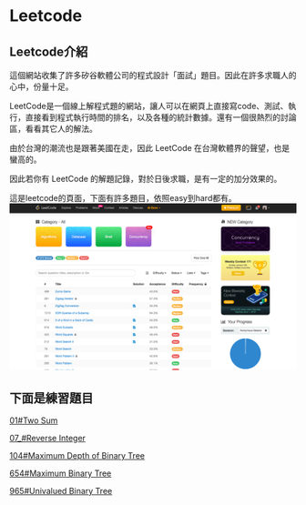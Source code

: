 

# Leetcode

## Leetcode介紹

這個網站收集了許多矽谷軟體公司的程式設計「面試」題目。因此在許多求職人的心中，份量十足。

LeetCode是一個線上解程式題的網站，讓人可以在網頁上直接寫code、測試、執行，直接看到程式執行時間的排名，以及各種的統計數據。還有一個很熱烈的討論區，看看其它人的解法。

由於台灣的潮流也是跟著美國在走，因此 LeetCode 在台灣軟體界的聲望，也是蠻高的。

因此若你有 LeetCode 的解題記錄，對於日後求職，是有一定的加分效果的。

這是leetcode的頁面，下面有許多題目，依照easy到hard都有。
![leetcode頁面](https://github.com/06170228/my-note/blob/master/Image/leetcode%E9%A0%81%E9%9D%A2.png)

## 下面是練習題目

[01#Two Sum](https://github.com/06170228/my-note/blob/master/Leetcode/01%23Two%20Sum_06170228.py)

[07_#Reverse Integer](https://github.com/06170228/my-note/blob/master/Leetcode/07_%23Reverse%20Integer_06170228.py)

[104#Maximum Depth of Binary Tree](https://github.com/06170228/my-note/blob/master/Leetcode/104%23Maximum%20Depth%20of%20Binary%20Tree_06170228.py)

[654#Maximum Binary Tree](https://github.com/06170228/my-note/blob/master/Leetcode/654%23Maximum%20Binary%20Tree_06170228.py)

[965#Univalued Binary Tree](https://github.com/06170228/my-note/blob/master/Leetcode/965%23Univalued%20Binary%20Tree_06170228.py)
